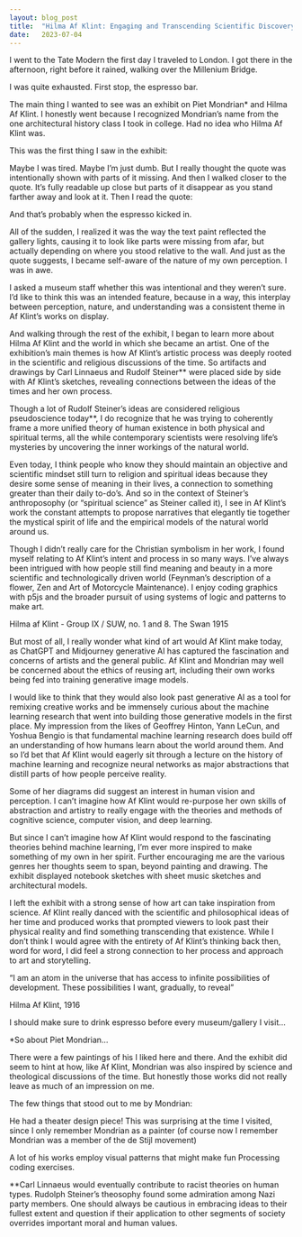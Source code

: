 ```yaml
---
layout: blog_post
title:  "Hilma Af Klint: Engaging and Transcending Scientific Discovery"
date:   2023-07-04
---
```



I went to the Tate Modern the first day I traveled to London. I got there in the afternoon, right before it rained, walking over the Millenium Bridge.

I was quite exhausted. First stop, the espresso bar.

The main thing I wanted to see was an exhibit on Piet Mondrian* and Hilma Af Klint. I honestly went because I recognized Mondrian’s name from the one architectural history class I took in college. Had no idea who Hilma Af Klint was.

This was the first thing I saw in the exhibit:



Maybe I was tired. Maybe I’m just dumb. But I really thought the quote was intentionally shown with parts of it missing. And then I walked closer to the quote. It’s fully readable up close but parts of it disappear as you stand farther away and look at it. Then I read the quote:



And that’s probably when the espresso kicked in. 

All of the sudden, I realized it was the way the text paint reflected the gallery lights, causing it to look like parts were missing from afar, but actually depending on where you stood relative to the wall. And just as the quote suggests, I became self-aware of the nature of my own perception. I was in awe.

I asked a museum staff whether this was intentional and they weren’t sure. I’d like to think this was an intended feature, because in a way, this interplay between perception, nature, and understanding was a consistent theme in Af Klint’s works on display.

And walking through the rest of the exhibit, I began to learn more about Hilma Af Klint and the world in which she became an artist. One of the exhibition’s main themes is how Af Klint’s artistic process was deeply rooted in the scientific and religious discussions of the time. So artifacts and drawings by Carl Linnaeus and Rudolf Steiner** were placed side by side with Af Klint’s sketches, revealing connections between the ideas of the times and her own process. 



Though a lot of Rudolf Steiner’s ideas are considered religious pseudoscience today**, I do recognize that he was trying to coherently frame a more unified theory of human existence in both physical and spiritual terms, all the while contemporary scientists were resolving life’s mysteries by uncovering the inner workings of the natural world. 



Even today, I think people who know they should maintain an objective and scientific mindset still turn to religion and spiritual ideas because they desire some sense of meaning in their lives, a connection to something greater than their daily to-do’s. And so in the context of Steiner’s anthroposophy (or “spiritual science” as Steiner called it), I see in Af Klint’s work the constant attempts to propose narratives that elegantly tie together the mystical spirit of life and the empirical models of the natural world around us.



Though I didn’t really care for the Christian symbolism in her work, I found myself relating to Af Klint’s intent and process in so many ways. I’ve always been intrigued with how people still find meaning and beauty in a more scientific and technologically driven world (Feynman’s description of a flower, Zen and Art of Motorcycle Maintenance). I enjoy coding graphics with p5js and the broader pursuit of using systems of logic and patterns to make art.


Hilma af Klint - Group IX / SUW, no. 1 and 8. The Swan 1915

But most of all, I really wonder what kind of art would Af Klint make today, as ChatGPT and Midjourney generative AI has captured the fascination and concerns of artists and the general public. Af Klint and Mondrian may well be concerned about the ethics of reusing art, including their own works being fed into training generative image models. 

I would like to think that they would also look past generative AI as a tool for remixing creative works and be immensely curious about the machine learning research that went into building those generative models in the first place. My impression from the likes of Geoffrey Hinton, Yann LeCun, and Yoshua Bengio is that fundamental machine learning research does build off an understanding of how humans learn about the world around them. And so I’d bet that Af Klint would eagerly sit through a lecture on the history of machine learning and recognize neural networks as major abstractions that distill parts of how people perceive reality.

Some of her diagrams did suggest an interest in human vision and perception. I can’t imagine how Af Klint would re-purpose her own skills of abstraction and artistry to really engage with the theories and methods of cognitive science, computer vision, and deep learning.



But since I can’t imagine how Af Klint would respond to the fascinating theories behind machine learning, I’m ever more inspired to make something of my own in her spirit. Further encouraging me are the various genres her thoughts seem to span, beyond painting and drawing. The exhibit displayed notebook sketches with sheet music sketches and architectural models.



I left the exhibit with a strong sense of how art can take inspiration from science. Af Klint really danced with the scientific and philosophical ideas of her time and produced works that prompted viewers to look past their physical reality and find something transcending that existence. While I don’t think I would agree with the entirety of Af Klint’s thinking back then, word for word, I did feel a strong connection to her process and approach to art and storytelling.


“I am an atom in the universe that has access to infinite possibilities of development. These possibilities I want, gradually, to reveal”

Hilma Af Klint, 1916




I should make sure to drink espresso before every museum/gallery I visit…








*So about Piet Mondrian…

There were a few paintings of his I liked here and there. And the exhibit did seem to hint at how, like Af Klint, Mondrian was also inspired by science and theological discussions of the time. But honestly those works did not really leave as much of an impression on me.

The few things that stood out to me by Mondrian:

He had a theater design piece! This was surprising at the time I visited, since I only remember Mondrian as a painter (of course now I remember Mondrian was a member of the de Stijl movement)



A lot of his works employ visual patterns that might make fun Processing coding exercises.



**Carl Linnaeus would eventually contribute to racist theories on human types. Rudolph Steiner’s theosophy found some admiration among Nazi party members. One should always be cautious in embracing ideas to their fullest extent and question if their application to other segments of society overrides important moral and human values.
